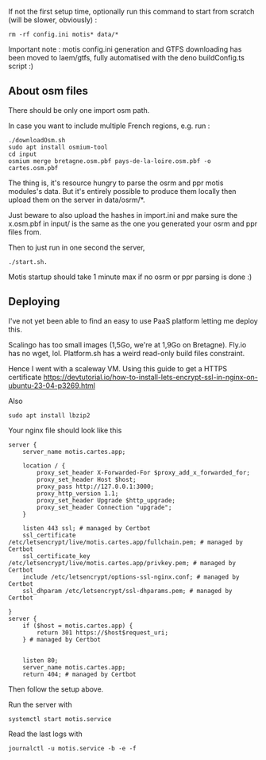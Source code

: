 If not the first setup time, optionally run this command to start from scratch (will be slower, obviously) :

```
rm -rf config.ini motis* data/*
```

Important note : motis config.ini generation and GTFS downloading has been moved to laem/gtfs, fully automatised with the deno buildConfig.ts script :)

## About osm files

There should be only one import osm path.

In case you want to include multiple French regions, e.g. run :

```
./downloadOsm.sh
sudo apt install osmium-tool
cd input
osmium merge bretagne.osm.pbf pays-de-la-loire.osm.pbf -o cartes.osm.pbf
```

The thing is, it's resource hungry to parse the osrm and ppr motis modules's data. But it's entirely possible to produce them locally then upload them on the server in data/osrm/\*.

Just beware to also upload the hashes in import.ini and make sure the x.osm.pbf in input/ is the same as the one you generated your osrm and ppr files from.

Then to just run in one second the server,

```
./start.sh.
```

Motis startup should take 1 minute max if no osrm or ppr parsing is done :)

## Deploying

I've not yet been able to find an easy to use PaaS platform letting me deploy this.

Scalingo has too small images (1,5Go, we're at 1,9Go on Bretagne). Fly.io has no wget, lol. Platform.sh has a weird read-only build files constraint.

Hence I went with a scaleway VM. Using this guide to get a HTTPS certificate https://devtutorial.io/how-to-install-lets-encrypt-ssl-in-nginx-on-ubuntu-23-04-p3269.html

Also

```
sudo apt install lbzip2
```

Your nginx file should look like this

```
server {
    server_name motis.cartes.app;

    location / {
        proxy_set_header X-Forwarded-For $proxy_add_x_forwarded_for;
        proxy_set_header Host $host;
        proxy_pass http://127.0.0.1:3000;
        proxy_http_version 1.1;
        proxy_set_header Upgrade $http_upgrade;
        proxy_set_header Connection "upgrade";
    }

    listen 443 ssl; # managed by Certbot
    ssl_certificate /etc/letsencrypt/live/motis.cartes.app/fullchain.pem; # managed by Certbot
    ssl_certificate_key /etc/letsencrypt/live/motis.cartes.app/privkey.pem; # managed by Certbot
    include /etc/letsencrypt/options-ssl-nginx.conf; # managed by Certbot
    ssl_dhparam /etc/letsencrypt/ssl-dhparams.pem; # managed by Certbot

}
server {
    if ($host = motis.cartes.app) {
        return 301 https://$host$request_uri;
    } # managed by Certbot


    listen 80;
    server_name motis.cartes.app;
    return 404; # managed by Certbot

```

Then follow the setup above.

Run the server with

```
systemctl start motis.service
```

Read the last logs with

```
journalctl -u motis.service -b -e -f
```

